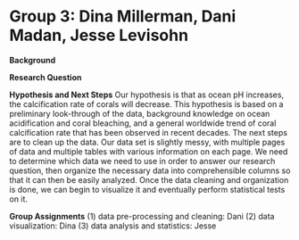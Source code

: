 # Group 3: Dina Millerman, Dani Madan, Jesse Levisohn
**Background**

**Research Question**

**Hypothesis and Next Steps**
Our hypothesis is that as ocean pH increases, the calcification rate of corals will decrease. This hypothesis is based on a preliminary look-through of the data, background knowledge on ocean acidification and coral bleaching, and a general worldwide trend of coral calcification rate that has been observed in recent decades. The next steps are to clean up the data. Our data set is slightly messy, with multiple pages of data and multiple tables with various information on each page. We need to determine which data we need to use in order to answer our research question, then organize the necessary data into comprehensible columns so that it can then be easily analyzed. Once the data cleaning and organization is done, we can begin to visualize it and eventually perform statistical tests on it. 

**Group Assignments**
(1) data pre-processing and cleaning: Dani
 (2) data visualization: Dina
 (3) data analysis and statistics: Jesse 

